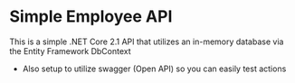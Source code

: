 # Simple Employee API
This is a simple .NET Core 2.1 API that utilizes an in-memory database via the Entity Framework DbContext
- Also setup to utilize swagger (Open API) so you can easily test actions

